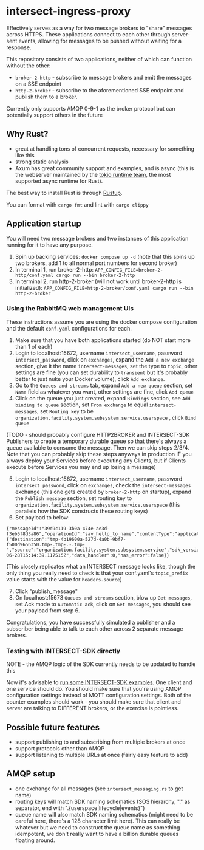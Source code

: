 # intersect-ingress-proxy

Effectively serves as a way for two message brokers to "share" messages across HTTPS. These applications connect to each other through server-sent events, allowing for messages to be pushed without waiting for a response.

This repository consists of two applications, neither of which can function without the other:

- `broker-2-http` - subscribe to message brokers and emit the messages on a SSE endpoint
- `http-2-broker` - subscribe to the aforementioned SSE endpoint and publish them to a broker.

Currently only supports AMQP 0-9-1 as the broker protocol but can potentially support others in the future

## Why Rust?

- great at handling tons of concurrent requests, necessary for something like this
- strong static analysis
- Axum has great community support and examples, and is async (this is the webserver maintained by the [tokio runtime team](https://tokio.rs/), the most supported async runtime for Rust).

The best way to install Rust is through [Rustup](https://www.rust-lang.org/tools/install).

You can format with `cargo fmt` and lint with `cargo clippy`

## Application startup

You will need two message brokers and two instances of this application running for it to have any purpose.

1) Spin up backing services: `docker compose up -d` (note that this spins up two brokers, add 1 to all normal port numbers for second broker)
2) In terminal 1, run broker-2-http: `APP_CONFIG_FILE=broker-2-http/conf.yaml cargo run --bin broker-2-http`
3) In terminal 2, run http-2-broker (will not work until broker-2-http is initialized): `APP_CONFIG_FILE=http-2-broker/conf.yaml cargo run --bin http-2-broker`

### Using the RabbitMQ web management UIs

These instructions assume you are using the docker compose configuration and the default `conf.yaml` configurations for each.

1) Make sure that you have both applications started (do NOT start more than 1 of each)
2) Login to localhost:15672, username `intersect_username`, password `intersect_password`, click on `exchanges`, expand the `Add a new exchange` section, give it the name `intersect-messages`, set the type to `topic`, other settings are fine (you can set durability to `transient` but it's probably better to just nuke your Docker volume), click `Add exchange`.
3) Go to the `Queues and streams` tab, expand `Add a new queue` section, set `Name` field as whatever you want, other settings are fine, click `Add queue`
4) Click on the queue you just created, expand `Bindings` section, see `Add binding to queue` section, set `From exchange` to equal `intersect-messages`, set `Routing key` to be `organization.facility.system.subsystem.service.userspace` , click `Bind queue`

(TODO - should probably configure HTTP2BROKER and INTERSECT-SDK Publishers to create a temporary durable queue so that there's always a queue available to consume the message. Then we can skip steps 2/3/4. Note that you can probably skip these steps anyways in production IF you always deploy your Services before executing any Clients, but if Clients execute before Services you may end up losing a message)

5) Login to localhost:15672, username `intersect_username`, password `intersect_password`, click on `exchanges`, check the `intersect-messages` exchange (this one gets created by `broker-2-http` on startup), expand the `Publish message` section, set routing key to `organization.facility.system.subsystem.service.userspace` (this parallels how the SDK constructs these routing keys)
6) Set payload to below:

```
{"messageId":"39d9c119-3b0a-474e-ae3d-f3eb5f8d3a86","operationId":"say_hello_to_name","contentType":"application/json","payload":"\"hello_client\"","headers":{"destination":"tmp-4b19600a-527d-4a0b-9bf7-f500d9656350.tmp-.tmp-.-.tmp-","source":"organization.facility.system.subsystem.service","sdk_version":"0.6.2","created_at":"2024-06-28T15:14:39.117515Z","data_handler":0,"has_error":false}}
```

(This closely replicates what an INTERSECT message looks like, though the only thing you really need to check is that your conf.yaml's `topic_prefix` value starts with the value for `headers.source`)

7) Click "publish_message"
8) On localhost:15673 `Queues and streams` section, blow up `Get messages`, set Ack mode to `Automatic ack`, click on `Get messages`, you should see your payload from step 6.

Congratulations, you have successfully simulated a publisher and a subscriber being able to talk to each other across 2 separate message brokers. 

### Testing with INTERSECT-SDK directly

NOTE - the AMQP logic of the SDK currently needs to be updated to handle this

Now it's advisable to [run some INTERSECT-SDK examples](https://github.com/INTERSECT-SDK/python-sdk/tree/main/examples). One client and one service should do. You should make sure that you're using AMQP configuration settings instead of MQTT configuration settings. Both of the counter examples should work - you should make sure that client and server are talking to DIFFERENT brokers, or the exercise is pointless.

## Possible future features

- support publishing to and subscribing from multiple brokers at once
- support protocols other than AMQP
- support listening to multiple URLs at once (fairly easy feature to add)

## AMQP setup

- one exchange for all messages (see `intersect_messaging.rs` to get name)
- routing keys will match SDK naming schematics (SOS hierarchy, "." as separator, end with ".{userspace|lifecycle|events}")
- queue name will also match SDK naming schematics (might need to be careful here, there's a 128 character limit here). This can really be whatever but we need to construct the queue name as something idempotent, we don't really want to have a billion durable queues floating around. 
